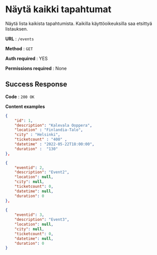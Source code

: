 # Näytä kaikki tapahtumat

Näytä lista kaikista tapahtumista. Kaikilla käyttöoikeuksilla saa etsittyä listauksen. 

**URL** : `/events`

**Method** : `GET`

**Auth required** : YES

**Permissions required** : None

## Success Response

**Code** : `200 OK`

**Content examples**

```json
{
    "id": 1,
    "description": "Kalevala Ooppera",
    "location" : "Finlandia-Talo",
    "city" : "Helsinki",
    "ticketcount" : "400" ,
    "datetime" : "2022-05-22T18:00:00",
    "duration" :  "130"
}, 

{
    "eventid": 2,
    "description": "Event2",
    "location": null,
    "city": null,
    "ticketcount": 0,
    "datetime": null,
    "duration": 0
},
    
{
    "eventid": 3,
    "description": "Event3",
    "location": null,
    "city": null,
    "ticketcount": 0,
    "datetime": null,
    "duration": 0
}
```
